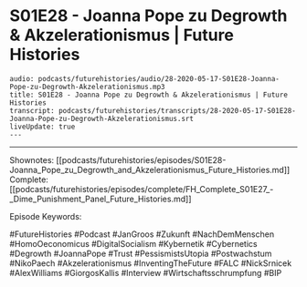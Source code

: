 # S01E28 - Joanna Pope zu Degrowth & Akzelerationismus | Future Histories

```audio-note
audio: podcasts/futurehistories/audio/28-2020-05-17-S01E28-Joanna-Pope-zu-Degrowth-Akzelerationismus.mp3
title: S01E28 - Joanna Pope zu Degrowth & Akzelerationismus | Future Histories
transcript: podcasts/futurehistories/transcripts/28-2020-05-17-S01E28-Joanna-Pope-zu-Degrowth-Akzelerationismus.srt
liveUpdate: true
---

```
---

Shownotes: [[podcasts/futurehistories/episodes/S01E28-Joanna_Pope_zu_Degrowth_and_Akzelerationismus_Future_Histories.md]]
Complete: [[podcasts/futurehistories/episodes/complete/FH_Complete_S01E27_-_Dime_Punishment_Panel_Future_Histories.md]]


Episode Keywords:

#FutureHistories #Podcast #JanGroos #Zukunft #NachDemMenschen #HomoOeconomicus #DigitalSocialism #Kybernetik #Cybernetics #Degrowth #JoannaPope #Trust #PessismistsUtopia #Postwachstum #NikoPaech #Akzelerationismus #InventingTheFuture #FALC #NickSrnicek #AlexWilliams #GiorgosKallis #Interview #Wirtschaftsschrumpfung #BIP
